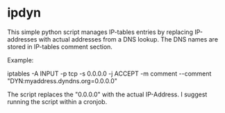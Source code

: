 # ipdyn

This simple python script manages IP-tables entries by replacing IP-addresses 
with actual addresses from a DNS lookup. The DNS names are stored in IP-tables comment section.

Example:

iptables -A INPUT -p tcp -s 0.0.0.0 -j ACCEPT -m comment --comment "DYN:myaddress.dyndns.org=0.0.0.0"

The script replaces the "0.0.0.0" with the actual IP-Address.
I suggest running the script within a cronjob.